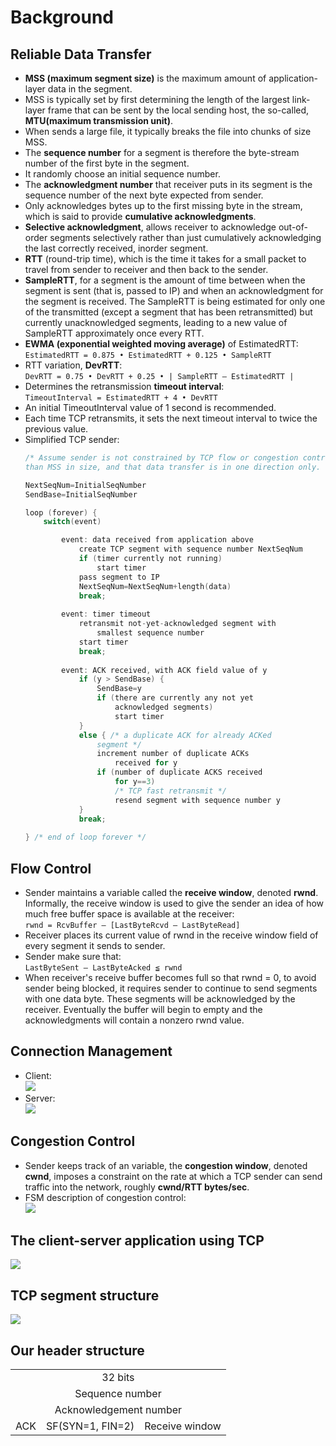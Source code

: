 

# Background
## Reliable Data Transfer
- **MSS (maximum segment size)** is the maximum amount of application-layer data in the segment.
- MSS is typically set by first determining the length of the largest link-layer frame that can be sent by the local sending host, the so-called, **MTU(maximum transmission unit)**.
- When sends a large file, it typically breaks the file into chunks of size MSS.
- The **sequence number** for a segment is therefore the byte-stream number of the first byte in the segment.
- It randomly choose an initial sequence number.
- The **acknowledgment number** that receiver puts in its segment is the sequence number of the next byte expected from sender.
- Only acknowledges bytes up to the first missing byte in the stream, which is said to provide **cumulative acknowledgments**.
- **Selective acknowledgment**, allows receiver to acknowledge out-of-order segments selectively rather than just cumulatively acknowledging the last correctly received, inorder segment.
- **RTT** (round-trip time), which is the time it takes for a small packet to travel from sender to receiver and then back to the sender.
- **SampleRTT**, for a segment is the amount of time between when the segment is sent (that is, passed to IP) and when an acknowledgment for the segment is received. The SampleRTT is being estimated for only one of the transmitted (except a segment that has been retransmitted) but currently unacknowledged segments, leading to a new value of SampleRTT approximately once every RTT.
- **EWMA (exponential weighted moving average)** of EstimatedRTT:  
```EstimatedRTT = 0.875 • EstimatedRTT + 0.125 • SampleRTT```
- RTT variation, **DevRTT**:  
```DevRTT = 0.75 • DevRTT + 0.25 • | SampleRTT – EstimatedRTT |```
- Determines the retransmission **timeout interval**:  
```TimeoutInterval = EstimatedRTT + 4 • DevRTT```
- An initial TimeoutInterval value of 1 second is recommended.
- Each time TCP retransmits, it sets the next timeout interval to twice the previous value.
- Simplified TCP sender:
    ```c
    /* Assume sender is not constrained by TCP flow or congestion control, that data from above is less
    than MSS in size, and that data transfer is in one direction only. */

    NextSeqNum=InitialSeqNumber
    SendBase=InitialSeqNumber

    loop (forever) {
        switch(event)

            event: data received from application above
                create TCP segment with sequence number NextSeqNum
                if (timer currently not running)
                    start timer
                pass segment to IP
                NextSeqNum=NextSeqNum+length(data)
                break;
                
            event: timer timeout
                retransmit not-yet-acknowledged segment with
                    smallest sequence number
                start timer
                break;
            
            event: ACK received, with ACK field value of y
                if (y > SendBase) {
                    SendBase=y
                    if (there are currently any not yet
                        acknowledged segments)
                        start timer
                }
                else { /* a duplicate ACK for already ACKed
                    segment */
                    increment number of duplicate ACKs
                        received for y
                    if (number of duplicate ACKS received
                        for y==3)
                        /* TCP fast retransmit */
                        resend segment with sequence number y
                }
                break;
        
    } /* end of loop forever */
    ```
## Flow Control
- Sender maintains a variable called the **receive window**, denoted **rwnd**. Informally, the receive window is used to give the sender an idea of how much free buffer space is available at the receiver:  
```rwnd = RcvBuffer – [LastByteRcvd – LastByteRead]```
- Receiver places its current value of rwnd in the receive window field of every segment it sends to sender.
- Sender make sure that:  
```LastByteSent – LastByteAcked ≦ rwnd```
- When receiver's receive buffer becomes full so that rwnd = 0, to avoid sender being blocked, it requires sender to continue to send segments with one data byte. These segments will be acknowledged by the receiver. Eventually the buffer will begin to empty and the acknowledgments will contain a nonzero rwnd value.
## Connection Management
- Client:  
![](https://images2015.cnblogs.com/blog/1094457/201702/1094457-20170216174614160-553368636.png)
- Server:  
![](https://images2015.cnblogs.com/blog/1094457/201702/1094457-20170216174657550-208459039.png)
## Congestion Control
- Sender keeps track of an variable, the **congestion window**, denoted **cwnd**, imposes a constraint on the rate at which a TCP sender can send traffic into the network, roughly **cwnd/RTT bytes/sec**.
- FSM description of congestion control:  
![](https://i.stack.imgur.com/cJDMC.png)
## The client-server application using TCP
![](https://4.bp.blogspot.com/-DvRMFAAWUI8/Vk4EqPpbEvI/AAAAAAAAOWA/RBrpMgP3B50/s640/TCP.PNG)
## TCP segment structure
![](https://rjgeek.github.io/images/2016/11/tcp_1.png?t=2%3E)
## Our header structure
<table>
   <tr>
      <td align="center" colspan="4">32 bits</td>
   </tr>
   <tr>
      <td align="center" colspan="4">Sequence number</td>
   </tr>
   <tr>
      <td align="center" colspan="4">Acknowledgement number</td>
   </tr>
   <tr>
      <td align="center" colspan="1">ACK</td>
      <td align="center" colspan="1">SF(SYN=1, FIN=2)</td>
      <td align="center" colspan="2">Receive window</td>
   </tr>
</table>
